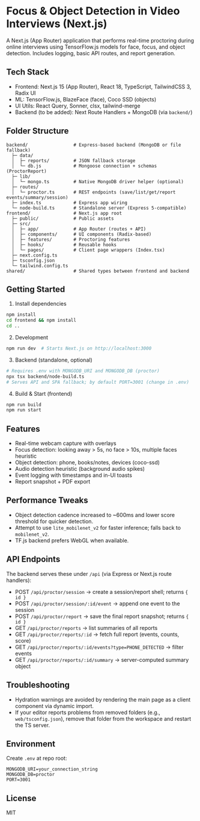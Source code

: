 # Focus & Object Detection in Video Interviews (Next.js)

A Next.js (App Router) application that performs real-time proctoring during online interviews using TensorFlow.js models for face, focus, and object detection. Includes logging, basic API routes, and report generation.

## Tech Stack
- Frontend: Next.js 15 (App Router), React 18, TypeScript, TailwindCSS 3, Radix UI
- ML: TensorFlow.js, BlazeFace (face), Coco SSD (objects)
- UI Utils: React Query, Sonner, clsx, tailwind-merge
- Backend (to be added): Next Route Handlers + MongoDB (via `backend/`)

## Folder Structure
```
backend/                 # Express-based backend (MongoDB or file fallback)
  ├─ data/
  │  ├─ reports/         # JSON fallback storage
  │  └─ db.js            # Mongoose connection + schemas (ProctorReport)
  ├─ lib/
  │  └─ mongo.ts         # Native MongoDB driver helper (optional)
  ├─ routes/
  │  └─ proctor.ts       # REST endpoints (save/list/get/report events/summary/session)
  ├─ index.ts            # Express app wiring
  └─ node-build.ts       # Standalone server (Express 5-compatible)
frontend/                # Next.js app root
  ├─ public/             # Public assets
  ├─ src/
  │  ├─ app/             # App Router (routes + API)
  │  ├─ components/      # UI components (Radix-based)
  │  ├─ features/        # Proctoring features
  │  ├─ hooks/           # Reusable hooks
  │  └─ pages/           # Client page wrappers (Index.tsx)
  ├─ next.config.ts
  ├─ tsconfig.json
  └─ tailwind.config.ts
shared/                  # Shared types between frontend and backend
```

## Getting Started
1. Install dependencies
```bash
npm install
cd frontend && npm install
cd ..
```
2. Development
```bash
npm run dev  # Starts Next.js on http://localhost:3000
```
3. Backend (standalone, optional)
```bash
# Requires .env with MONGODB_URI and MONGODB_DB (proctor)
npx tsx backend/node-build.ts
# Serves API and SPA fallback; by default PORT=3001 (change in .env)
```

4. Build & Start (frontend)
```bash
npm run build
npm run start
```

## Features
- Real-time webcam capture with overlays
- Focus detection: looking away > 5s, no face > 10s, multiple faces heuristic
- Object detection: phone, books/notes, devices (coco-ssd)
- Audio detection heuristic (background audio spikes)
- Event logging with timestamps and in-UI toasts
- Report snapshot + PDF export

## Performance Tweaks
- Object detection cadence increased to ~600ms and lower score threshold for quicker detection.
- Attempt to use `lite_mobilenet_v2` for faster inference; falls back to `mobilenet_v2`.
- TF.js backend prefers WebGL when available.

## API Endpoints
The backend serves these under `/api` (via Express or Next.js route handlers):
- POST `/api/proctor/session` → create a session/report shell; returns `{ id }`
- POST `/api/proctor/session/:id/event` → append one event to the session
- POST `/api/proctor/report` → save the final report snapshot; returns `{ id }`
- GET `/api/proctor/reports` → list summaries of all reports
- GET `/api/proctor/reports/:id` → fetch full report (events, counts, score)
- GET `/api/proctor/reports/:id/events?type=PHONE_DETECTED` → filter events
- GET `/api/proctor/reports/:id/summary` → server-computed summary object

## Troubleshooting
- Hydration warnings are avoided by rendering the main page as a client component via dynamic import.
- If your editor reports problems from removed folders (e.g., `web/tsconfig.json`), remove that folder from the workspace and restart the TS server.

## Environment
Create `.env` at repo root:
```
MONGODB_URI=your_connection_string
MONGODB_DB=proctor
PORT=3001
```

## License
MIT
